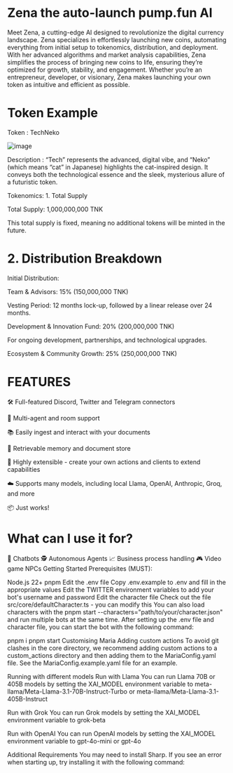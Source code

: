 # Zena the auto-launch pump.fun AI

Meet Zena, a cutting-edge AI designed to revolutionize the digital currency landscape. Zena specializes in effortlessly launching new coins, automating everything from initial setup to tokenomics, distribution, and deployment. With her advanced algorithms and market analysis capabilities, Zena simplifies the process of bringing new coins to life, ensuring they’re optimized for growth, stability, and engagement. Whether you’re an entrepreneur, developer, or visionary, Zena makes launching your own token as intuitive and efficient as possible.


# Token Example

Token : TechNeko

![image](https://github.com/user-attachments/assets/f1cd9883-c231-41a9-b6f6-46a6cb562b8b)

Description : “Tech” represents the advanced, digital vibe, and “Neko” (which means “cat” in Japanese) highlights the cat-inspired design. It conveys both the technological essence and the sleek, mysterious allure of a futuristic token.

Tokenomics: 1. Total Supply

Total Supply: 1,000,000,000 TNK

This total supply is fixed, meaning no additional tokens will be minted in the future.

# 2. Distribution Breakdown

Initial Distribution:

Team & Advisors: 15% (150,000,000 TNK)

Vesting Period: 12 months lock-up, followed by a linear release over 24 months.

Development & Innovation Fund: 20% (200,000,000 TNK)

For ongoing development, partnerships, and technological upgrades.

Ecosystem & Community Growth: 25% (250,000,000 TNK)











# FEATURES

🛠 Full-featured Discord, Twitter and Telegram connectors

👥 Multi-agent and room support

📚 Easily ingest and interact with your documents

💾 Retrievable memory and document store

🚀 Highly extensible - create your own actions and clients to extend capabilities

☁️ Supports many models, including local Llama, OpenAI, Anthropic, Groq, and more

📦 Just works!

# What can I use it for?

🤖 Chatbots
🕵️ Autonomous Agents
📈 Business process handling
🎮 Video game NPCs
Getting Started
Prerequisites (MUST):

Node.js 22+
pnpm
Edit the .env file
Copy .env.example to .env and fill in the appropriate values
Edit the TWITTER environment variables to add your bot's username and password
Edit the character file
Check out the file src/core/defaultCharacter.ts - you can modify this
You can also load characters with the pnpm start --characters="path/to/your/character.json" and run multiple bots at the same time.
After setting up the .env file and character file, you can start the bot with the following command:

pnpm i
pnpm start
Customising Maria
Adding custom actions
To avoid git clashes in the core directory, we recommend adding custom actions to a custom_actions directory and then adding them to the MariaConfig.yaml file. See the MariaConfig.example.yaml file for an example.

Running with different models
Run with Llama
You can run Llama 70B or 405B models by setting the XAI_MODEL environment variable to meta-llama/Meta-Llama-3.1-70B-Instruct-Turbo or meta-llama/Meta-Llama-3.1-405B-Instruct

Run with Grok
You can run Grok models by setting the XAI_MODEL environment variable to grok-beta

Run with OpenAI
You can run OpenAI models by setting the XAI_MODEL environment variable to gpt-4o-mini or gpt-4o

Additional Requirements
You may need to install Sharp. If you see an error when starting up, try installing it with the following command:
